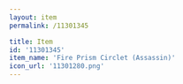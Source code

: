 ```yaml
---
layout: item
permalink: /11301345

title: Item
id: '11301345'
item_name: 'Fire Prism Circlet (Assassin)'
icon_url: '11301280.png'
---
```

